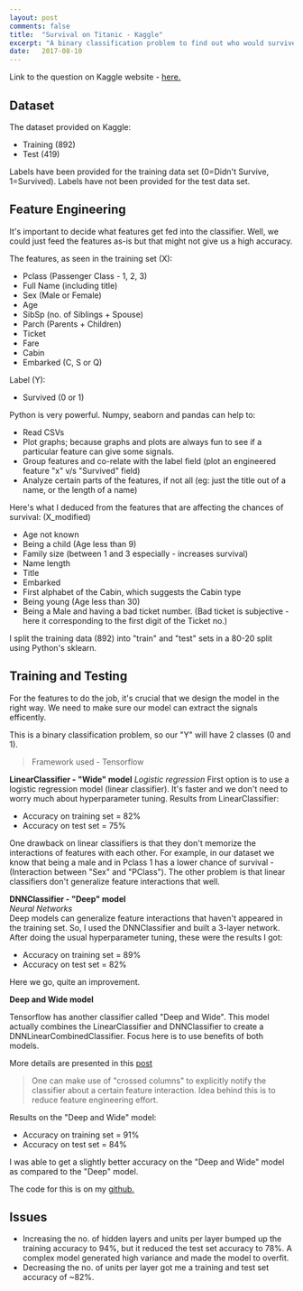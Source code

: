 ```yaml
---
layout: post
comments: false
title:  "Survival on Titanic - Kaggle"
excerpt: "A binary classification problem to find out who would survive the Titanic"
date:   2017-08-10
---
```


Link to the question on Kaggle website - [here.](https://www.kaggle.com/c/titanic)

## Dataset

The dataset provided on Kaggle:

- Training (892)
- Test (419)

Labels have been provided for the training data set (0=Didn't Survive, 1=Survived).
Labels have not been provided for the test data set.

## Feature Engineering

It's important to decide what features get fed into the classifier. Well, we could just feed the features as-is but that might not give us a high accuracy.

The features, as seen in the training set (X):
- Pclass (Passenger Class - 1, 2, 3)
- Full Name (including title)
- Sex (Male or Female)
- Age
- SibSp (no. of Siblings + Spouse)
- Parch (Parents + Children)
- Ticket
- Fare
- Cabin
- Embarked (C, S or Q)

Label (Y):
- Survived (0 or 1)

Python is very powerful. Numpy, seaborn and pandas can help to:
- Read CSVs
- Plot graphs; because graphs and plots are always fun to see if a particular feature can give some signals.
- Group features and co-relate with the label field (plot an engineered feature "x" v/s "Survived" field)
- Analyze certain parts of the features, if not all (eg: just the title out of a name, or the length of a name)

Here's what I deduced from the features that are affecting the chances of survival: (X_modified)
- Age not known
- Being a child (Age less than 9)
- Family size (between 1 and 3 especially - increases survival)
- Name length
- Title
- Embarked
- First alphabet of the Cabin, which suggests the Cabin type
- Being young (Age less than 30)
- Being a Male and having a bad ticket number. (Bad ticket is subjective - here it corresponding to the first digit of the Ticket no.)

I split the training data (892) into "train" and "test" sets in a 80-20 split using Python's sklearn.

## Training and Testing

For the features to do the job, it's crucial that we design the model in the right way. We need to make sure our model can extract the signals efficently.

This is a binary classification problem, so our "Y" will have 2 classes (0 and 1).

> Framework used - Tensorflow

**LinearClassifier - "Wide" model** 
*Logistic regression* 
First option is to use a logistic regression model (linear classifier). It's faster and we don't need to worry much about hyperparameter tuning.
Results from LinearClassifier:
- Accuracy on training set = 82%
- Accuracy on test set = 75%

One drawback on linear classifiers is that they don't memorize the interactions of features with each other. For example, in our dataset we know that being a male and in Pclass 1 has a lower chance of survival - (Interaction between "Sex" and "PClass"). The other problem is that linear classifiers don't generalize feature interactions that well.

**DNNClassifier - "Deep" model**  
*Neural Networks*  
Deep models can generalize feature interactions that haven't appeared in the training set.
So, I used the DNNClassifier and built a 3-layer network. After doing the usual hyperparameter tuning, these were the results I got:
- Accuracy on training set = 89%
- Accuracy on test set = 82%

Here we go, quite an improvement.

**Deep and Wide model**

Tensorflow has another classifier called "Deep and Wide".
This model actually combines the LinearClassifier and DNNClassifier to create a DNNLinearCombinedClassifier. Focus here is to use benefits of both models.

More details are presented in this [post](https://www.tensorflow.org/versions/r0.12/tutorials/wide_and_deep/)

> One can make use of "crossed columns" to explicitly notify the classifier about a certain feature interaction. Idea behind this is to reduce feature engineering effort.

Results on the "Deep and Wide" model:
- Accuracy on training set = 91%
- Accuracy on test set = 84%

I was able to get a slightly better accuracy on the "Deep and Wide" model as compared to the "Deep" model.

The code for this is on my [github.](https://github.com/kaushikkanetkar/titanic-kaggle) 

## Issues

- Increasing the no. of hidden layers and units per layer bumped up the training accuracy to 94%, but it reduced the test set accuracy to 78%. A complex model generated high variance and made the model to overfit.
- Decreasing the no. of units per layer got me a training and test set accuracy of ~82%.

